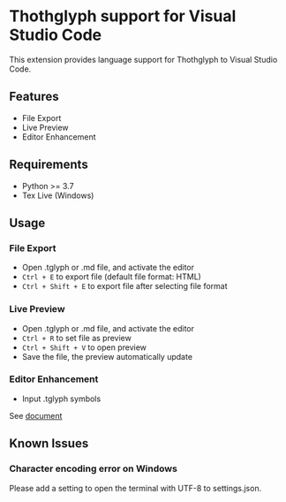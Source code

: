 # Thothglyph support for Visual Studio Code

This extension provides language support for Thothglyph to Visual Studio Code.

## Features

* File Export
* Live Preview
* Editor Enhancement

## Requirements

* Python >= 3.7
* Tex Live (Windows)

## Usage

### File Export

* Open .tglyph or .md file, and activate the editor
* ``Ctrl + E`` to export file (default file format: HTML)
* ``Ctrl + Shift + E`` to export file after selecting file format

### Live Preview

* Open .tglyph or .md file, and activate the editor
* ``Ctrl + R`` to set file as preview
* ``Ctrl + Shift + V`` to open preview
* Save the file, the preview automatically update

### Editor Enhancement

* Input .tglyph symbols

See [document](https://thothglyph-doc.readthedocs.io/en/latest/tool/vscode.html)

## Known Issues

### Character encoding error on Windows

Please add a setting to open the terminal with UTF-8 to settings.json.
